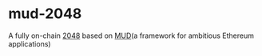 # mud-2048
A fully on-chain [2048](https://play2048.co/) based on [MUD](https://mud.dev/)(a framework for ambitious Ethereum applications) 

